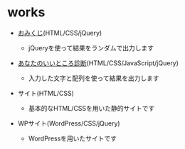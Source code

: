 # works

- <a href="contact.html">おみくじ</a>(HTML/CSS/jQuery)
   - jQueryを使って結果をランダムで出力します
  
- <a href="https://hone-taro.github.io/assessment/assessment.html">あなたのいいところ診断</a>(HTML/CSS/JavaScript/jQuery)
   - 入力した文字と配列を使って結果を出力します
  
- サイト(HTML/CSS)
   - 基本的なHTML/CSSを用いた静的サイトです
 
- WPサイト(WordPress/CSS/jQuery)
   - WordPressを用いたサイトです
